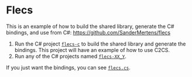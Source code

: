 # Flecs

This is an example of how to build the shared library, generate the C# bindings, and use from C#: https://github.com/SanderMertens/flecs

1. Run the C# project [`flecs-c`](/src/dotnet/examples/flecs/flecs-c/Program.cs) to build the shared library and generate the bindings. This project will have an example of how to use C2CS.
2. Run any of the C# projects named [`flecs-XX_Y`](/src/dotnet/examples/flecs).

If you just want the bindings, you can see [`flecs.cs`](/src/dotnet/examples/flecs/flecs-cs/flecs.cs).